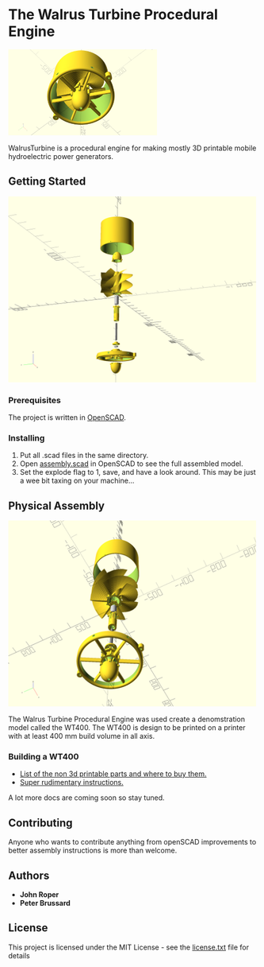 # The Walrus Turbine Procedural Engine
<img src="WT400/images/turbine%203.png" title="Turbine" width="300">

WalrusTurbine is a procedural engine for making mostly 3D printable mobile hydroelectric power generators.  

## Getting Started

<img src="WT400/images/explode1.png" title="Turbine" width="500">

### Prerequisites

The project is written in [OpenSCAD](http://www.openscad.org/).

### Installing

1. Put all .scad files in the same directory.
2. Open [assembly.scad](assembly.scad) in OpenSCAD to see the full assembled model.
3. Set the explode flag to 1, save, and have a look around. This may be just a wee bit taxing on your machine...

## Physical Assembly

<img src="WT400/images/explode2.png" title="Turbine" width="500">

The Walrus Turbine Procedural Engine was used create a denomstration model called the WT400. The WT400 is design to be printed on a printer with at least 400 mm build volume in all axis.

### Building a WT400
* [List of the non 3d printable parts and where to buy them.](WT400/parts-list.md)
* [Super rudimentary instructions.](WT400/instructions.md)

A lot more docs are coming soon so stay tuned.

## Contributing

Anyone who wants to contribute anything from openSCAD improvements to better assembly instructions is more than welcome.

## Authors

* **John Roper** 
* **Peter Brussard**

## License

This project is licensed under the MIT License - see the [license.txt](license.txt) file for details
